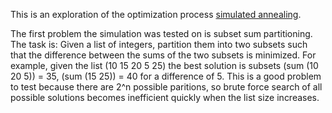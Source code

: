 This is an exploration of the optimization process [simulated annealing](https://en.wikipedia.org/wiki/Simulated_annealing). 

The first problem the simulation was tested on is subset sum partitioning. The task is: Given a list of integers, partition them into two
subsets such that the difference between the sums of the two subsets is minimized. For example, given the list (10 15 20 5 25) the best
solution is subsets (sum (10 20 5)) = 35, (sum (15 25)) = 40 for a difference of 5. This is a good problem to test because there are 2^n
possible paritions, so brute force search of all possible solutions becomes inefficient quickly when the list size increases. 
